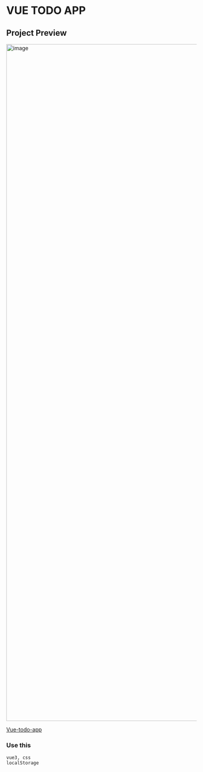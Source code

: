 # VUE TODO APP

## Project Preview

<img width="1790" alt="image" src="https://user-images.githubusercontent.com/51856776/190516241-0893b5d8-e076-4425-a498-6d02f43ca7e4.png">

[Vue-todo-app](https://vue-todo-app-f50e7.web.app/)

### Use this

```
vue3, css
localStorage
```
